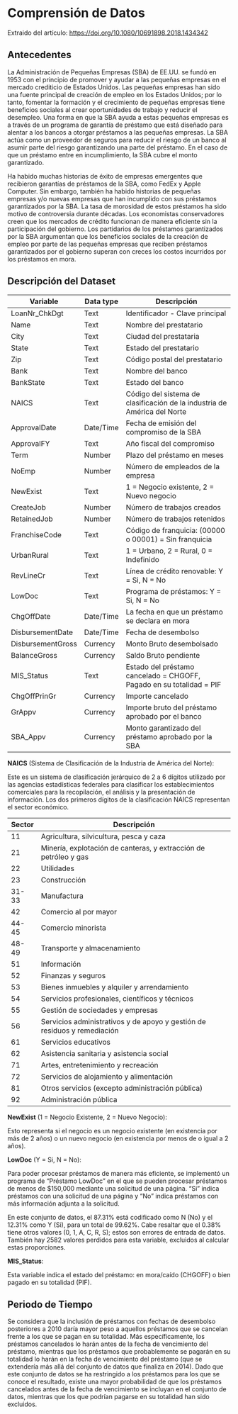 # Comprensión de Datos

Extraido del artículo: https://doi.org/10.1080/10691898.2018.1434342

## Antecedentes

La Administración de Pequeñas Empresas (SBA) de EE.UU. se fundó en 1953 con el principio de promover y ayudar a las pequeñas empresas en el mercado  crediticio de Estados  Unidos. Las pequeñas empresas han sido una fuente principal de creación de empleo en los Estados Unidos; por lo tanto, fomentar la formación y el crecimiento de pequeñas empresas tiene beneficios sociales al crear oportunidades de trabajo y reducir el desempleo. Una forma en que la SBA ayuda a estas  pequeñas empresas es a través de un programa de garantía de préstamo que está diseñado para alentar a los bancos a otorgar préstamos a las pequeñas empresas. La SBA actúa como un proveedor de seguros para reducir el riesgo de un banco al asumir parte del riesgo garantizando una parte del préstamo. En el caso de que un préstamo entre en incumplimiento, la SBA cubre el monto garantizado.

Ha habido muchas historias de éxito de empresas emergentes que recibieron garantías de préstamos de la SBA, como FedEx y Apple Computer. Sin embargo, también ha habido historias de pequeñas empresas y/o nuevas empresas que han incumplido con sus préstamos garantizados por la SBA. La tasa de morosidad de estos préstamos ha sido motivo de controversia durante décadas. Los economistas conservadores creen que los mercados de crédito funcionan de manera eficiente sin la participación del gobierno. Los partidarios de los préstamos garantizados por la SBA argumentan que los beneficios sociales de la creación de empleo por parte de las pequeñas empresas que reciben préstamos garantizados por el gobierno superan con creces los costos incurridos por los préstamos en mora.

## Descripción del Dataset

|Variable|Data type|Descripción|
|--------|---------|-----------|
|LoanNr_ChkDgt|Text|Identificador - Clave principal|
|Name|Text|Nombre del prestatario|
|City|Text|Ciudad del prestataria|
|State|Text|Estado del prestatario|
|Zip|Text|Código postal del prestatario|
|Bank|Text|Nombre del banco|
|BankState|Text|Estado del banco|
|NAICS|Text|Código del sistema de clasificación de la industria de América del Norte|
|ApprovalDate|Date/Time|Fecha de emisión del compromiso de la SBA|
|ApprovalFY|Text|Año fiscal del compromiso|
|Term|Number|Plazo del préstamo en meses|
|NoEmp|Number|Número de empleados de la empresa|
|NewExist|Text|1 = Negocio existente, 2 = Nuevo negocio|
|CreateJob|Number|Número de trabajos creados|
|RetainedJob|Number|Número de trabajos retenidos|
|FranchiseCode|Text|Código de franquicia: (00000 o 00001) = Sin franquicia|
|UrbanRural|Text|1 = Urbano, 2 = Rural, 0 = Indefinido|
|RevLineCr|Text|Línea de crédito renovable: Y = Si, N = No|
|LowDoc|Text|Programa de préstamos: Y = Si, N = No|
|ChgOffDate|Date/Time|La fecha en que un préstamo se declara en mora|
|DisbursementDate|Date/Time|Fecha de desembolso|
|DisbursementGross|Currency|Monto Bruto desembolsado|
|BalanceGross|Currency|Saldo Bruto pendiente|
|MIS_Status|Text|Estado del préstamo cancelado = CHGOFF, Pagado en su totalidad = PIF|
|ChgOffPrinGr|Currency|Importe cancelado|
|GrAppv|Currency|Importe bruto del préstamo aprobado por el banco|
|SBA_Appv|Currency|Monto garantizado del préstamo aprobado por la SBA|

**NAICS** (Sistema de Clasificación de la Industria de América del Norte): 

Este es un sistema de clasificación jerárquico de 2 a 6 dígitos utilizado por las agencias estadísticas federales para clasificar los establecimientos comerciales para la recopilación, el análisis y la presentación de información. Los dos primeros dígitos de la clasificación NAICS representan el sector económico.

|Sector|Descripción|
|------|-----------|
|11|Agricultura, silvicultura, pesca y caza|
|21|Minería, explotación de canteras, y extracción de petróleo y gas|
|22|Utilidades|
|23|Construcción|
|31-33|Manufactura|
|42|Comercio al por mayor|
|44-45|Comercio minorista|
|48-49|Transporte y almacenamiento|
|51|Información|
|52|Finanzas y seguros|
|53|Bienes inmuebles y alquiler y arrendamiento|
|54|Servicios profesionales, científicos y técnicos|
|55|Gestión de sociedades y empresas|
|56|Servicios administrativos y de apoyo y gestión de residuos y remediación|
|61|Servicios educativos|
|62|Asistencia sanitaria y asistencia social|
|71|Artes, entretenimiento y recreación|
|72|Servicios de alojamiento y alimentación|
|81|Otros servicios (excepto administración pública)|
|92|Administración pública|

**NewExist** (1 = Negocio Existente, 2 = Nuevo Negocio): 

Esto representa si el negocio es un negocio existente (en existencia por más de 2 años) o un nuevo negocio (en existencia por menos de o igual a 2 años).

**LowDoc** (Y = Si, N = No):  

Para poder procesar préstamos de manera más eficiente, se implementó un programa de “Préstamo LowDoc” en el que se pueden procesar préstamos de menos de $150,000 mediante una solicitud de una página. “Si” indica préstamos con una solicitud de una página y “No” indica préstamos con más información adjunta a la solicitud. 

En este conjunto de datos, el 87.31% está codificado como N (No) y el 12.31% como Y (Si), para un total de 99.62%. Cabe resaltar que el 0.38% tiene otros valores (0, 1, A, C, R, S); estos son errores de entrada de datos. También hay 2582 valores perdidos para esta variable, excluidos al calcular estas proporciones.

**MIS_Status**:

Esta variable indica el estado del préstamo: en mora/caído (CHGOFF) o bien pagado en su totalidad (PIF).

## Periodo de Tiempo

Se considera que la inclusión de préstamos con fechas de desembolso posteriores a 2010 daría mayor peso a aquellos préstamos que se cancelan frente a los que se pagan en su totalidad. Más específicamente, los préstamos cancelados lo harán antes de la fecha de vencimiento del préstamo, mientras que los préstamos que probablemente se pagarán en su totalidad lo harán en la fecha de vencimiento del préstamo (que se extendería más allá del conjunto de datos que finaliza en 2014). Dado que este conjunto de datos se ha restringido a los préstamos para los que se conoce el resultado, existe una mayor probabilidad de que los préstamos cancelados antes de la fecha de vencimiento se incluyan en el conjunto de datos, mientras que los que podrían pagarse en su totalidad han sido excluidos.
